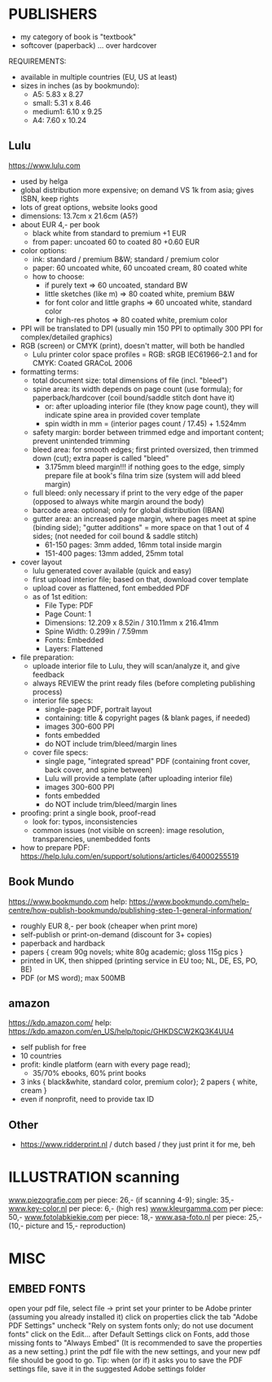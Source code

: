 
PUBLISHERS
====================================================================================================

* my category of book is "textbook"
* softcover (paperback) ... over hardcover

REQUIREMENTS:
* available in multiple countries (EU, US at least)
* sizes in inches (as by bookmundo):
    * A5: 5.83 x 8.27
    * small: 5.31 x 8.46
    * medium1: 6.10 x 9.25
    * A4: 7.60 x 10.24

Lulu
------------------------------------------------------------------------
https://www.lulu.com
* used by helga
* global distribution more expensive; on demand VS 1k from asia; gives ISBN, keep rights
* lots of great options, website looks good
* dimensions: 13.7cm x 21.6cm (A5?)
* about EUR 4,- per book
    * black white from standard to premium +1 EUR
    * from paper: uncoated 60 to coated 80 +0.60 EUR
* color options:
    * ink: standard / premium B&W; standard / premium color
    * paper: 60 uncoated white, 60 uncoated cream, 80 coated white
    * how to choose:
        * if purely text => 60 uncoated, standard BW
        * little sketches (like m) => 80 coated white, premium B&W
        * for font color and little graphs => 60 uncoated white, standard color
        * for high-res photos => 80 coated white, premium color
* PPI will be translated to DPI (usually min 150 PPI to optimally 300 PPI for complex/detailed graphics)
* RGB (screen) or CMYK (print), doesn't matter, will both be handled
    * Lulu printer color space profiles = RGB: sRGB IEC61966–2.1 and for CMYK: Coated GRACoL 2006
* formatting terms:
    * total document size: total dimensions of file (incl. "bleed")
    * spine area: its width depends on page count (use formula); for paperback/hardcover (coil bound/saddle stitch dont have it)
        * or: after uploading interior file (they know page count), they will indicate spine area in provided cover template
        * spin width in mm = (interior pages count / 17.45) + 1.524mm
    * safety margin: border between trimmed edge and important content; prevent unintended trimming
    * bleed area: for smooth edges; first printed oversized, then trimmed down (cut); extra paper is called "bleed"
        * 3.175mm bleed margin!!! if nothing goes to the edge, simply prepare file at book's filna trim size (system will add bleed margin)
    * full bleed: only necessary if print to the very edge of the paper (opposed to always white margin around the body)
    * barcode area: optional; only for global distribution (IBAN)
    * gutter area: an increased page margin, where pages meet at spine (binding side); "gutter additions" = more space on that 1 out of 4 sides; (not needed for coil bound & saddle stitch)
        * 61-150 pages: 3mm added, 16mm total inside margin
        * 151-400 pages: 13mm added, 25mm total
* cover layout
    * lulu generated cover available (quick and easy)
    * first upload interior file; based on that, download cover template
    * upload cover as flattened, font embedded PDF
    * as of 1st edition:
        * File Type: PDF
        * Page Count: 1
        * Dimensions: 12.209 x 8.52in / 310.11mm x 216.41mm
        * Spine Width: 0.299in / 7.59mm
        * Fonts: Embedded
        * Layers: Flattened
* file preparation:
    * uploade interior file to Lulu, they will scan/analyze it, and give feedback
    * always REVIEW the print ready files (before completing publishing process)
    * interior file specs:
        * single-page PDF, portrait layout
        * containing: title & copyright pages (& blank pages, if needed)
        * images 300-600 PPI
        * fonts embedded
        * do NOT include trim/bleed/margin lines
    * cover file specs:
        * single page, "integrated spread" PDF (containing front cover, back cover, and spine between)
        * Lulu will provide a template (after uploading interior file)
        * images 300-600 PPI
        * fonts embedded
        * do NOT include trim/bleed/margin lines
* proofing: print a single book, proof-read
    * look for: typos, inconsistencies
    * common issues (not visible on screen): image resolution, transparencies, unembedded fonts
* how to prepare PDF: https://help.lulu.com/en/support/solutions/articles/64000255519

Book Mundo
------------------------------------------------------------------------
https://www.bookmundo.com
help: https://www.bookmundo.com/help-centre/how-publish-bookmundo/publishing-step-1-general-information/
* roughly EUR 8,- per book (cheaper when print more)
* self-publish or print-on-demand (discount for 3+ copies)
* paperback and hardback
* papers { cream 90g novels; white 80g academic; gloss 115g pics }
* printed in UK, then shipped (printing service in EU too; NL, DE, ES, PO, BE)
* PDF (or MS word); max 500MB

amazon
------------------------------------------------------------------------
https://kdp.amazon.com/
help: https://kdp.amazon.com/en_US/help/topic/GHKDSCW2KQ3K4UU4

* self publish for free
* 10 countries
* profit: kindle platform (earn with every page read);
    * 35/70% ebooks, 60% print books
* 3 inks { black&white, standard color, premium color}; 2 papers { white, cream }
* even if nonprofit, need to provide tax ID

Other
------------------------------------------------------------------------
* https://www.ridderprint.nl / dutch based / they just print it for me, beh


ILLUSTRATION scanning
====================================================================================================
www.piezografie.com
per piece: 26,- (if scanning 4-9); single: 35,-
www.key-color.nl
per piece: 6,- (high res)
www.kleurgamma.com
per piece: 50,-
www.fotolabkiekie.com
per piece: 18,-
www.asa-foto.nl
per piece: 25,- (10,- picture and 15,- reproduction)

MISC
====================================================================================================

EMBED FONTS
----------------------------------------------------
open your pdf file,
select file -> print
set your printer to be Adobe printer (assuming you already installed it)
click on properties
click the tab "Adobe PDF Settings"
uncheck "Rely on system fonts only; do not use document fonts"
click on the Edit... after Default Settings
click on Fonts, add those missing fonts to "Always Embed" (It is recommended to save the properties as a new setting.)
print the pdf file with the new settings, and your new pdf file should be good to go.
Tip: when (or if) it asks you to save the PDF settings file, save it in the suggested Adobe settings folder
